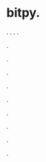 # bitpy.
.
.
.
.












.






















































.
























.



























.

















































































.































































.































































































.















.


































































.




























